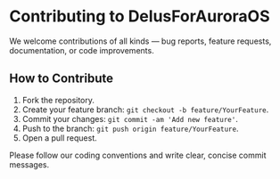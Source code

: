 
# Contributing to DelusForAuroraOS

We welcome contributions of all kinds — bug reports, feature requests, documentation, or code improvements.

## How to Contribute

1. Fork the repository.
2. Create your feature branch: `git checkout -b feature/YourFeature`.
3. Commit your changes: `git commit -am 'Add new feature'`.
4. Push to the branch: `git push origin feature/YourFeature`.
5. Open a pull request.

Please follow our coding conventions and write clear, concise commit messages.

